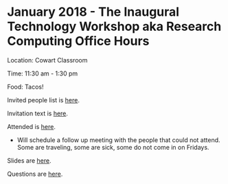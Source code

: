 # January 2018 - The Inaugural Technology Workshop aka Research Computing Office Hours

Location: Cowart Classroom

Time: 11:30 am - 1:30 pm

Food: Tacos!

Invited people list is [here](https://github.com/Pomona-ITS/hpc/blob/master/training/workshops/tech_workshop/january2018/invited.md).

Invitation text is [here](https://github.com/Pomona-ITS/hpc/blob/master/training/workshops/tech_workshop/january2018/invite.md).

Attended is [here](https://github.com/Pomona-ITS/hpc/blob/master/training/workshops/tech_workshop/january2018/attended.md).

* Will schedule a follow up meeting with the people that could not attend. Some are traveling, some are sick, some do not come in on Fridays.

Slides are [here](https://prezi.com/view/L0CvQKgujc7budh0PaRM/).

Questions are [here](https://github.com/Pomona-ITS/hpc/blob/master/training/workshops/tech_workshop/january2018/questions.md).
